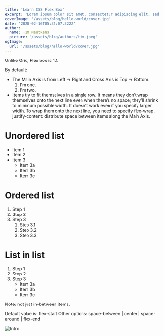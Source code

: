 ```yaml
---
title: 'Learn CSS Flex Box'
excerpt: 'Lorem ipsum dolor sit amet, consectetur adipiscing elit, sed do eiusmod tempor incididunt ut labore et dolore magna aliqua. Praesent elementum facilisis leo vel fringilla est ullamcorper eget. At imperdiet dui accumsan sit amet nulla facilities morbi tempus.'
coverImage: '/assets/blog/hello-world/cover.jpg'
date: '2020-02-16T05:35:07.322Z'
author:
  name: Tim Neutkens
  picture: '/assets/blog/authors/tim.jpeg'
ogImage:
  url: '/assets/blog/hello-world/cover.jpg'
---
```






Unlike Grid, Flex box is 1D.

By default:

- The Main Axis is from Left -> Right and Cross Axis is Top -> Bottom.
    1. I'm one.
    2. I'm two.
- Items try to fit themselves in a single row. It means they don’t wrap themselves onto the next line even when there’s no space; they’ll shrink to minimum possible width. It doesn’t work even if you specify larger width. To wrap them onto the next line, you need to specify flex-wrap.
justify-content: distribute space between items along the Main Axis.

# Unordered list

* Item 1
* Item 2
* Item 3
    * Item 3a
    * Item 3b
    * Item 3c

# Ordered list

1. Step 1
2. Step 2
3. Step 3
    1. Step 3.1
    2. Step 3.2
    3. Step 3.3

# List in list

1. Step 1
2. Step 2
3. Step 3
    * Item 3a
    * Item 3b
    * Item 3c


Note: not just in-between items.

Default value is: flex-start Other options: space-between | center | space-around | flex-end

![Intro](/images/column.png "Intro of Flex Box")
